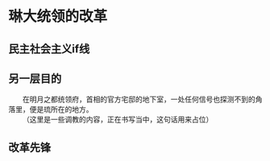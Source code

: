 # 琳大统领的改革 
## 民主社会主义if线
## 另一层目的
&emsp;&emsp;在明月之都统领府，首相的官方宅邸的地下室，一处任何信号也探测不到的角落里，便是琉所在的地方。  
&emsp;&emsp;（这里是一些调教的内容，正在书写当中，这句话用来占位）  
## 改革先锋
